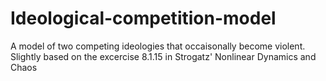# Ideological-competition-model
A model of two competing ideologies that occaisonally become violent. Slightly based on the excercise 8.1.15 in Strogatz' Nonlinear Dynamics and Chaos
